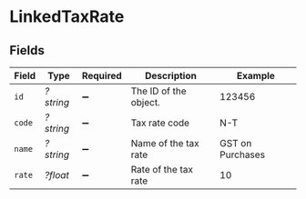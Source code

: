 # LinkedTaxRate


## Fields

| Field                 | Type                  | Required              | Description           | Example               |
| --------------------- | --------------------- | --------------------- | --------------------- | --------------------- |
| `id`                  | *?string*             | :heavy_minus_sign:    | The ID of the object. | 123456                |
| `code`                | *?string*             | :heavy_minus_sign:    | Tax rate code         | N-T                   |
| `name`                | *?string*             | :heavy_minus_sign:    | Name of the tax rate  | GST on Purchases      |
| `rate`                | *?float*              | :heavy_minus_sign:    | Rate of the tax rate  | 10                    |